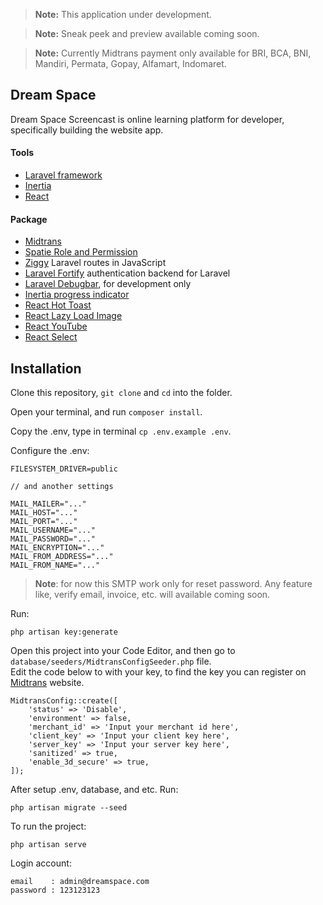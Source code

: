 > **Note:** This application under development.

> **Note:** Sneak peek and preview available coming soon.

> **Note:** Currently Midtrans payment only available for BRI, BCA, BNI, Mandiri, Permata, Gopay, Alfamart, Indomaret.
## Dream Space

Dream Space Screencast is online learning platform for developer, specifically building the website app.

#### Tools
- [Laravel framework](https://laravel.com)
- [Inertia](https://inertiajs.com/)
- [React](https://reactjs.org/)

#### Package
- [Midtrans](https://github.com/Midtrans/midtrans-php)
- [Spatie Role and Permission](https://spatie.be/index.php/docs/laravel-permission/v5/introduction)
- [Ziggy](https://github.com/tighten/ziggy) Laravel routes in JavaScript
- [Laravel Fortify](https://github.com/laravel/fortify) authentication backend for Laravel
- [Laravel Debugbar](https://github.com/barryvdh/laravel-debugbar), for development only
- [Inertia progress indicator](https://inertiajs.com/progress-indicators)
- [React Hot Toast](https://react-hot-toast.com/)
- [React Lazy Load Image](https://github.com/Aljullu/react-lazy-load-image-component)
- [React YouTube](https://github.com/tjallingt/react-youtube)
- [React Select](https://react-select.com/home)

## Installation
Clone this repository,  `git clone` and `cd` into the folder. <br>

Open your terminal, and run `composer install`. <br>

Copy the .env, type in terminal `cp .env.example .env`. <br>

Configure the .env: <br> 
```
FILESYSTEM_DRIVER=public

// and another settings

MAIL_MAILER="..."
MAIL_HOST="..."
MAIL_PORT="..."
MAIL_USERNAME="..."
MAIL_PASSWORD="..."
MAIL_ENCRYPTION="..."
MAIL_FROM_ADDRESS="..."
MAIL_FROM_NAME="..."
```
> **Note**: for now this SMTP work only for reset password. Any feature like, verify email, invoice, etc. will available coming soon.

Run: 
```
php artisan key:generate
```

Open this project into your Code Editor, and then go to `database/seeders/MidtransConfigSeeder.php` file. <br>
Edit the code below to with your key, to find the key you can register on [Midtrans](https://midtrans.com) website.
```phpt
MidtransConfig::create([
    'status' => 'Disable',
    'environment' => false,
    'merchant_id' => 'Input your merchant id here',
    'client_key' => 'Input your client key here',
    'server_key' => 'Input your server key here',
    'sanitized' => true,
    'enable_3d_secure' => true,
]);
```

After setup .env, database, and etc. Run:
```
php artisan migrate --seed 
```
To run the project:
```
php artisan serve
```

Login account:
```
email    : admin@dreamspace.com
password : 123123123
```
